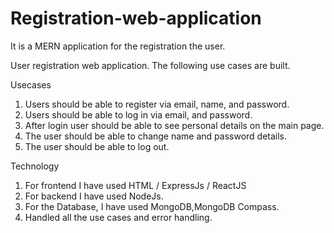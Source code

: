 # Registration-web-application
It is a MERN application for the registration the user.

User registration web application. The following use cases are built.

Usecases
1. Users should be able to register via email, name, and password.
2. Users should be able to log in via email, and password.
3. After login user should be able to see personal details on the main page.
4. The user should be able to change name and password details.
5. The user should be able to log out.

Technology
1. For frontend I have used HTML / ExpressJs / ReactJS
2. For backend I have used NodeJs.
3. For the Database, I have used MongoDB,MongoDB Compass.
4. Handled all the use cases and error handling.
